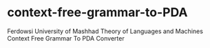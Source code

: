 # context-free-grammar-to-PDA

Ferdowsi University of Mashhad Theory of Languages and Machines Context Free Grammar To PDA Converter
